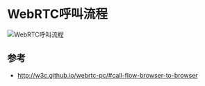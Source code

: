 # WebRTC呼叫流程

![WebRTC呼叫流程](http://w3c.github.io/webrtc-pc/images/ladder-2party-simple.svg)

## 参考

* http://w3c.github.io/webrtc-pc/#call-flow-browser-to-browser